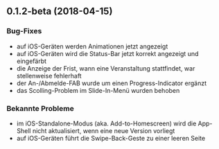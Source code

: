 ## 0.1.2-beta (2018-04-15)

### Bug-Fixes
* auf iOS-Geräten werden Animationen jetzt angezeigt
* auf iOS-Geräten wird die Status-Bar jetzt korrekt angezeigt und eingefärbt
* die Anzeige der Frist, wann eine Veranstaltung stattfindet, war stellenweise fehlerhaft
* der An-/Abmelde-FAB wurde um einen Progress-Indicator ergänzt
* das Scolling-Problem im Slide-In-Menü wurden behoben

### Bekannte Probleme
* im iOS-Standalone-Modus (aka. Add-to-Homescreen) wird die App-Shell nicht aktualisiert, wenn eine neue Version vorliegt
* auf iOS-Geräten führt die Swipe-Back-Geste zu einer leeren Seite
